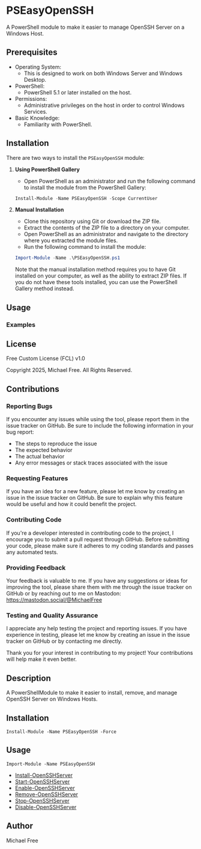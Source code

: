 # PSEasyOpenSSH
A PowerShell module to make it easier to manage OpenSSH Server on a Windows Host.

## Prerequisites
- Operating System:
    - This is designed to work on both Windows Server and Windows Desktop.
- PowerShell:
    - PowerShell 5.1 or later installed on the host.
- Permissions:
    - Administrative privileges on the host in order to control Windows Services.
- Basic Knowledge:
    - Familiarity with PowerShell.

## Installation
There are two ways to install the `PSEasyOpenSSH` module:

1. **Using PowerShell Gallery**
    - Open PowerShell as an administrator and run the following command to install the module from the PowerShell Gallery:
    ```powershell
    Install-Module -Name PSEasyOpenSSH -Scope CurrentUser
    ```
2. **Manual Installation**
    - Clone this repository using Git or download the ZIP file.
    - Extract the contents of the ZIP file to a directory on your computer.
    - Open PowerShell as an administrator and navigate to the directory where you extracted the module files.
    - Run the following command to install the module:

    ```powershell
    Import-Module -Name .\PSEasyOpenSSH.ps1
    ```
    Note that the manual installation method requires you to have Git installed on your computer, as well as the ability to extract ZIP files. If you do not have these tools installed, you can use the PowerShell Gallery method instead.

## Usage

### Examples

## License

Free Custom License (FCL) v1.0

Copyright 2025, Michael Free. All Rights Reserved.

## Contributions

### Reporting Bugs

If you encounter any issues while using the tool, please report them in the issue tracker on GitHub. Be sure to include the following information in your bug report:

- The steps to reproduce the issue
- The expected behavior
- The actual behavior
- Any error messages or stack traces associated with the issue

### Requesting Features

If you have an idea for a new feature, please let me know by creating an issue in the issue tracker on GitHub. Be sure to explain why this feature would be useful and how it could benefit the project.

### Contributing Code

If you're a developer interested in contributing code to the project, I encourage you to submit a pull request through GitHub. Before submitting your code, please make sure it adheres to my coding standards and passes any automated tests.

### Providing Feedback

Your feedback is valuable to me. If you have any suggestions or ideas for improving the tool, please share them with me through the issue tracker on GitHub or by reaching out to me on Mastodon: https://mastodon.social/@MichaelFree

### Testing and Quality Assurance

I appreciate any help testing the project and reporting issues. If you have experience in testing, please let me know by creating an issue in the issue tracker on GitHub or by contacting me directly.

Thank you for your interest in contributing to my project! Your contributions will help make it even better.










## Description
A PowerShellModule to make it easier to install, remove, and manage OpenSSH Server on Windows Hosts. 

## Installation
```
Install-Module -Name PSEasyOpenSSH -Force
```

## Usage
```
Import-Module -Name PSEasyOpenSSH
```
- [Install-OpenSSHServer](https://github.com/Michael-Free/PSEasyOpenSSH/blob/main/Docs/Install-OpenSSHServer.md)
- [Start-OpenSSHServer](https://github.com/Michael-Free/PSEasyOpenSSH/blob/main/Docs/Start-OpenSSHServer.md)
- [Enable-OpenSSHServer](https://github.com/Michael-Free/PSEasyOpenSSH/blob/main/Docs/Enable-OpenSSHServer.md)
- [Remove-OpenSSHServer](https://github.com/Michael-Free/PSEasyOpenSSH/blob/main/Docs/Remove-OpenSSHServer.md)
- [Stop-OpenSSHServer](https://github.com/Michael-Free/PSEasyOpenSSH/blob/main/Docs/Stop-OpenSSHServer.md)
- [Disable-OpenSSHServer](https://github.com/Michael-Free/PSEasyOpenSSH/blob/main/Docs/Disable-OpenSSHServer.md)

## Author
Michael Free
